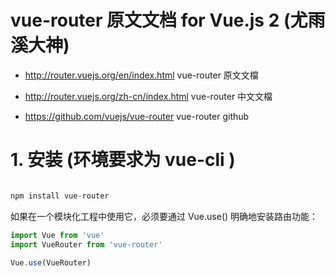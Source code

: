 
# vue-router 原文文档 for Vue.js 2 (尤雨溪大神)

- http://router.vuejs.org/en/index.html vue-router 原文文檔

- http://router.vuejs.org/zh-cn/index.html vue-router 中文文檔

- https://github.com/vuejs/vue-router vue-router github

# 1. 安装 (环境要求为 vue-cli )

``` js

npm install vue-router

```

如果在一个模块化工程中使用它，必须要通过 Vue.use() 明确地安装路由功能：

``` js
import Vue from 'vue'
import VueRouter from 'vue-router'

Vue.use(VueRouter)
```